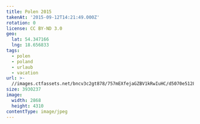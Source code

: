 ```yaml
---
title: Polen 2015
takenAt: '2015-09-12T14:21:49.000Z'
rotation: 0
license: CC BY-ND 3.0
geo:
  lat: 54.347166
  lng: 18.656833
tags:
  - polen
  - poland
  - urlaub
  - vacation
url: >-
  //images.ctfassets.net/bncv3c2gt878/757mEXfejaGZBV1kRwIuHC/d5070e51287a6d62756c8cbbad11c77a/polen-2015_25657089610_o
size: 3930237
image:
  width: 2868
  height: 4310
contentType: image/jpeg
---
```


